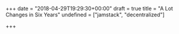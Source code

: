 +++
date = "2018-04-29T19:29:30+00:00"
draft = true
title = "A Lot Changes in Six Years"
undefined = ["jamstack", "decentralized"]

+++

